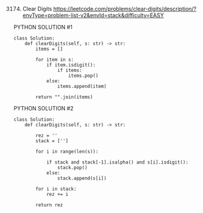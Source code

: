 3174. Clear Digits
https://leetcode.com/problems/clear-digits/description/?envType=problem-list-v2&envId=stack&difficulty=EASY


PYTHON SOLUTION #1

```
class Solution:
    def clearDigits(self, s: str) -> str:
        items = []

        for item in s:
            if item.isdigit():
                if items:
                    items.pop()
            else:
                items.append(item)
        
        return "".join(items)
```


PYTHON SOLUTION #2

```
class Solution:
    def clearDigits(self, s: str) -> str:
        
        rez = ''
        stack = ['']

        for i in range(len(s)):

            if stack and stack[-1].isalpha() and s[i].isdigit():
                stack.pop()
            else:
                stack.append(s[i])
        
        for i in stack:
            rez += i
        
        return rez
```
